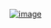   [![image](https://binder.pangeo.io/badge_logo.svg)](https://github.com/abdoulaye2019/Binder-Notebboks/tree/main)
